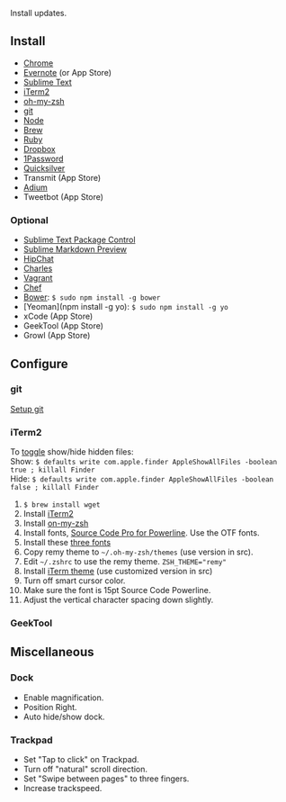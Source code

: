 
Install updates. 

## Install 

* [Chrome](http://google.com/chrome)
* [Evernote](http://evernote.com/download) (or App Store)
* [Sublime Text](http://www.sublimetext.com/2)
* [iTerm2](http://www.iterm2.com/)
* [oh-my-zsh](https://github.com/robbyrussell/oh-my-zsh)
* [git](http://git-scm.com/download/mac)
* [Node](http://nodejs.org)
* [Brew](http://brew.sh/)
* [Ruby](https://www.ruby-lang.org/en/installation/#homebrew)
* [Dropbox](www.dropbox.com)
* [1Password](https://agilebits.com/onepassword)
* [Quicksilver](http://qsapp.com/)
* Transmit (App Store)
* [Adium](https://adium.im/)
* Tweetbot (App Store)


### Optional
* [Sublime Text Package Control](https://sublime.wbond.net/installation)
* [Sublime Markdown Preview](https://github.com/revolunet/sublimetext-markdown-preview#installation-)
* [HipChat](https://www.hipchat.com/)
* [Charles]()
* [Vagrant]()
* [Chef]()
* [Bower](http://bower.io/): `$ sudo npm install -g bower`
* [Yeoman](npm install -g yo): `$ sudo npm install -g yo`
* xCode (App Store)
* GeekTool (App Store)
* Growl (App Store)


## Configure

### git
[Setup git](http://help.github.com/articles/set-up-git)

### iTerm2

To [toggle](http://coolestguidesontheplanet.com/show-hidden-library-and-user-library-folder-in-osx/) show/hide hidden files:  
Show: `$ defaults write com.apple.finder AppleShowAllFiles -boolean true ; killall Finder`  
Hide: `$ defaults write com.apple.finder AppleShowAllFiles -boolean false ; killall Finder`

1. `$ brew install wget`
2. Install [iTerm2](http://www.iterm2.com/)
3. Install [on-my-zsh](https://github.com/robbyrussell/oh-my-zsh) 
4. Install fonts, [Source Code Pro for Powerline](https://github.com/Lokaltog/powerline-fonts/tree/master/SourceCodePro). Use the OTF fonts. 
5. Install these [three fonts](https://gist.github.com/qrush/1595572)
6. Copy remy theme to `~/.oh-my-zsh/themes` (use version in src).
7. Edit `~/.zshrc` to use the remy theme. `ZSH_THEME="remy"`
8. Install [iTerm theme](https://github.com/altercation/solarized/tree/master/iterm2-colors-solarized) (use customized version in src)
9. Turn off smart cursor color. 
10. Make sure the font is 15pt Source Code Powerline.
11. Adjust the vertical character spacing down slightly. 

### GeekTool


## Miscellaneous

### Dock
* Enable magnification.
* Position Right.
* Auto hide/show dock.

### Trackpad
* Set "Tap to click" on Trackpad. 
* Turn off "natural" scroll direction.
* Set "Swipe between pages" to three fingers. 
* Increase trackspeed. 
